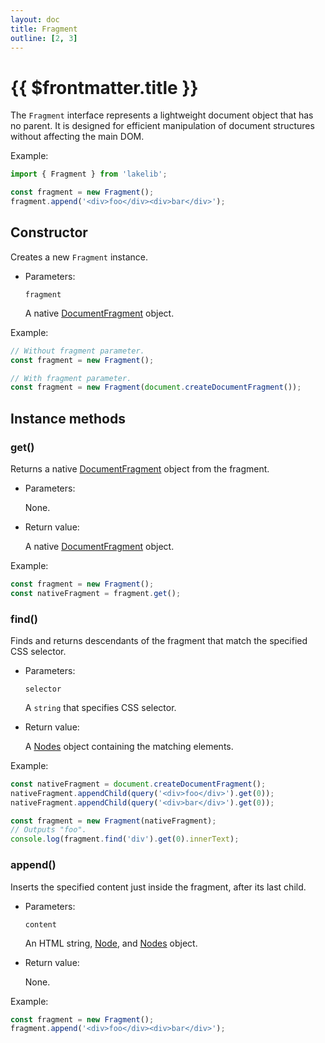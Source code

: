 ```yaml
---
layout: doc
title: Fragment
outline: [2, 3]
---
```


# {{ $frontmatter.title }}

The `Fragment` interface represents a lightweight document object that has no parent. It is designed for efficient manipulation of document structures without affecting the main DOM.

Example:

```js
import { Fragment } from 'lakelib';

const fragment = new Fragment();
fragment.append('<div>foo</div><div>bar</div>');
```


## Constructor

Creates a new `Fragment` instance.

* Parameters:

  `fragment` <Badge type="info" text="Optional" />

  A native [DocumentFragment](https://developer.mozilla.org/en-US/docs/Web/API/DocumentFragment) object.

Example:

```js
// Without fragment parameter.
const fragment = new Fragment();

// With fragment parameter.
const fragment = new Fragment(document.createDocumentFragment());
```


## Instance methods

### get()

Returns a native [DocumentFragment](https://developer.mozilla.org/en-US/docs/Web/API/DocumentFragment) object from the fragment.

* Parameters:

  None.

* Return value:

  A native [DocumentFragment](https://developer.mozilla.org/en-US/docs/Web/API/DocumentFragment) object.

Example:

```js
const fragment = new Fragment();
const nativeFragment = fragment.get();
```


### find()

Finds and returns descendants of the fragment that match the specified CSS selector.

* Parameters:

  `selector`

  A `string` that specifies CSS selector.

* Return value:

  A [Nodes](/reference/nodes.md) object containing the matching elements.

Example:

```js
const nativeFragment = document.createDocumentFragment();
nativeFragment.appendChild(query('<div>foo</div>').get(0));
nativeFragment.appendChild(query('<div>bar</div>').get(0));

const fragment = new Fragment(nativeFragment);
// Outputs "foo".
console.log(fragment.find('div').get(0).innerText);
```


### append()

Inserts the specified content just inside the fragment, after its last child.

* Parameters:

  `content`

  An HTML string, [Node](https://developer.mozilla.org/en-US/docs/Web/API/Node), and [Nodes](/reference/nodes.md) object.

* Return value:

  None.

Example:

```js
const fragment = new Fragment();
fragment.append('<div>foo</div><div>bar</div>');
```
